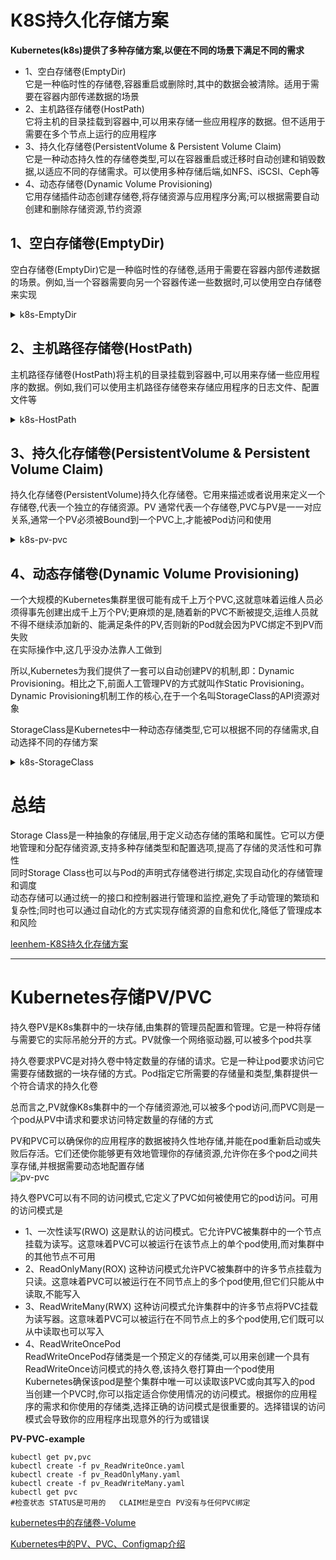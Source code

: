 # K8S持久化存储方案
**Kubernetes(k8s)提供了多种存储方案,以便在不同的场景下满足不同的需求** 
- 1、空白存储卷(EmptyDir)  
     它是一种临时性的存储卷,容器重启或删除时,其中的数据会被清除。适用于需要在容器内部传递数据的场景  
- 2、主机路径存储卷(HostPath)  
     它将主机的目录挂载到容器中,可以用来存储一些应用程序的数据。但不适用于需要在多个节点上运行的应用程序  
- 3、持久化存储卷(PersistentVolume & Persistent Volume Claim)  
     它是一种动态持久性的存储卷类型,可以在容器重启或迁移时自动创建和销毁数据,以适应不同的存储需求。可以使用多种存储后端,如NFS、iSCSI、Ceph等  
- 4、动态存储卷(Dynamic Volume Provisioning)  
     它用存储插件动态创建存储卷,将存储资源与应用程序分离;可以根据需要自动创建和删除存储资源,节约资源

## 1、空白存储卷(EmptyDir)
空白存储卷(EmptyDir)它是一种临时性的存储卷,适用于需要在容器内部传递数据的场景。例如,当一个容器需要向另一个容器传递一些数据时,可以使用空白存储卷来实现  
<details>
  <summary>k8s-EmptyDir</summary>
  <pre><code>
pod.yaml
```
apiVersion: v1
kind: Pod
metadata:
  name: my-pod
spec:
  containers:
  - name: container1
    image: my-image
    volumeMounts:
    - name: data
      mountPath: /data
  - name: container2
    image: my-image
    volumeMounts:
    - name: data
      mountPath: /data
  volumes:
  - name: data
    emptyDir: {}
```
在这个示例中,我们创建了一个Pod,其中包含两个容器：container1和container2 这两个容器都需要访问同一个数据目录/data  
我们使用了一个空白存储卷来存储这些数据。在 volumes 字段中,我们创建了一个名为data的空白存储卷。在容器的volumeMounts字段中,我们将这个存储卷挂载到了/data 目录下
这样,当container1向/data目录写入数据时,container2可以从同一个目录读取数据,实现了数据的传递。需要注意的是,当Pod被删除或重启时,存储在空白存储卷中的数据也会被清除
  </code></pre>
</details>

## 2、主机路径存储卷(HostPath)
主机路径存储卷(HostPath)将主机的目录挂载到容器中,可以用来存储一些应用程序的数据。例如,我们可以使用主机路径存储卷来存储应用程序的日志文件、配置文件等  
<details>
  <summary>k8s-HostPath</summary>
  <pre><code>
下面是一个使用主机路径存储卷存储日志文件的示例YAML文件
```
apiVersion: v1
kind: Pod
metadata:
  name: my-pod
spec:
  containers:
  - name: container1
    image: my-image
    volumeMounts:
    - name: logs
      mountPath: /var/log/my-app
  volumes:
  - name: logs
    hostPath:
      path: /var/log/my-app
```
在这个示例中,我们创建了一个Pod,其中包含一个名为container1的容器。我们使用了一个主机路径存储卷来存储应用程序的日志文件  
在volumes字段中,我们创建了一个名为logs的主机路径存储卷,并将其挂载到了/var/log/my-app 目录下。这个目录在主机上已经存在,我们可以在主机上查看和管理存储的日志文件  
需要注意的是,主机路径存储卷会将主机上的目录直接挂载到容器中,因此可能会存在安全风险和数据共享的问题。在使用时需要注意权限控制和数据隔离 
  </code></pre>
</details>

## 3、持久化存储卷(PersistentVolume & Persistent Volume Claim)
持久化存储卷(PersistentVolume)持久化存储卷。它用来描述或者说用来定义一个存储卷,代表一个独立的存储资源。PV 通常代表一个存储卷,PVC与PV是一一对应关系,通常一个PV必须被Bound到一个PVC上,才能被Pod访问和使用  
<details>
  <summary>k8s-pv-pvc</summary>
  <pre><code>
下面举例说明如何使用PV;首先,需要在K8S中创建一个PV对象,可以使用yaml格式的配置文件如下
```
apiVersion: v1
kind: PersistentVolume
metadata:
  name: my-pv
spec:
  capacity:
    storage: 1Gi
  accessModes:
    - ReadWriteOnce
  persistentVolumeReclaimPolicy: Retain
  storageClassName: my-storage-class
  nfs:
    path: /data/my-pv
    server: nfs-server.my-domain.com
```
这个配置文件定义了一个名为my-pv的PV对象,使用NFS存储后端,在服务器nfs-server.my-domain.com上,挂载在/data/my-pv路径下,容量为1GB 
它的访问模式为ReadWriteOnce,即只能被一个Pod挂载为读写模式。另外,它的持久化存储策略为Retain,即在PV对象被删除时,保留其存储内容。最后,它的存储类别为my-storage-class 
接下来,可以在K8S中创建一个Persistent Volume Claim(PVC)对象,例如：
```
apiVersion: v1
kind: PersistentVolumeClaim
metadata:
  name: my-pvc
spec:
  accessModes:
    - ReadWriteOnce
  resources:
    requests:
      storage: 500Mi
  storageClassName: my-storage-class
```
这个配置文件定义了一个名为my-pvc的PVC对象,请求500MB的存储空间,访问模式为ReadWriteOnce,存储类别为my-storage-class。 
最后,在Pod的配置文件中,可以使用volumeMounts和volumes字段,将PVC挂载为一个持久化存储卷,例如：
```
apiVersion: v1
kind: Pod
metadata:
  name: my-pod
spec:
  containers:
  - name: my-container
    image: my-image
    volumeMounts:
    - mountPath: /data
      name: my-pv-volume
  volumes:
  - name: my-pv-volume
    persistentVolumeClaim:
      claimName: my-pvc
```
这个配置文件定义了一个名为my-pod的Pod对象,使用名为my-pv-volume的持久化存储卷,将PVC my-pvc挂载到/data路径下;这样Pod中的应用程序就可以使用/data路径下的持久化存储了
  </code></pre>
</details>


## 4、动态存储卷(Dynamic Volume Provisioning)
一个大规模的Kubernetes集群里很可能有成千上万个PVC,这就意味着运维人员必须得事先创建出成千上万个PV;更麻烦的是,随着新的PVC不断被提交,运维人员就不得不继续添加新的、能满足条件的PV,否则新的Pod就会因为PVC绑定不到PV而失败   
在实际操作中,这几乎没办法靠人工做到  

所以,Kubernetes为我们提供了一套可以自动创建PV的机制,即：Dynamic Provisioning。相比之下,前面人工管理PV的方式就叫作Static Provisioning。Dynamic Provisioning机制工作的核心,在于一个名叫StorageClass的API资源对象 

StorageClass是Kubernetes中一种动态存储类型,它可以根据不同的存储需求,自动选择不同的存储方案  
<details>
  <summary>k8s-StorageClass</summary>
  <pre><code>
面举个例子说明如何使用StorageClass;首先,需要在Kubernetes中创建一个StorageClass对象,可以使用yaml格式的配置文件,例如：
```
apiVersion: storage.k8s.io/v1
kind: StorageClass
metadata:
  name: my-storage-class
provisioner: kubernetes.io/aws-ebs
parameters:
  type: gp2
```
这个配置文件定义了一个名为my-storage-class的StorageClass对象,使用AWS EBS存储后端,并使用gp2类型的存储。provisioner字段指定了存储后端的名称,parameters字段指定了存储参数  
接下来,可以在Kubernetes中创建一个PersistentVolumeClaim(PVC)对象,例如：
```
apiVersion: v1
kind: PersistentVolumeClaim
metadata:
  name: my-pvc
spec:
  accessModes:
    - ReadWriteOnce
  resources:
    requests:
      storage: 1Gi
  storageClassName: my-storage-class
```
这个配置文件定义了一个名为my-pvc的PVC对象,请求1GB的存储空间,访问模式为ReadWriteOnce,存储类别为my-storage-class。
最后,在Pod的配置文件中,可以使用volumeMounts和volumes字段,将PVC挂载为一个持久化存储卷,例如：
```
apiVersion: v1
kind: Pod
metadata:
  name: my-pod
spec:
  containers:
  - name: my-container
    image: my-image
    volumeMounts:
    - mountPath: /data
      name: my-pv-volume
  volumes:
  - name: my-pv-volume
    persistentVolumeClaim:
      claimName: my-pvc
```
这个配置文件定义了一个名为my-pod的Pod对象,使用名为my-pv-volume的持久化存储卷,将PVC my-pvc挂载到/data路径下 
这样Pod中的应用程序就可以使用/data路径下的持久化存储了;使用StorageClass和PVC,可以方便地管理和使用Kubernetes中的持久化存储
  </code></pre>
</details>

# 总结 
Storage Class是一种抽象的存储层,用于定义动态存储的策略和属性。它可以方便地管理和分配存储资源,支持多种存储类型和配置选项,提高了存储的灵活性和可靠性  
同时Storage Class也可以与Pod的声明式存储卷进行绑定,实现自动化的存储管理和调度  
动态存储可以通过统一的接口和控制器进行管理和监控,避免了手动管理的繁琐和复杂性;同时也可以通过自动化的方式实现存储资源的自愈和优化,降低了管理成本和风险  

[leenhem-K8S持久化存储方案](https://www.toutiao.com/article/7206872440683872829/)  

***

# Kubernetes存储PV/PVC
持久卷PV是K8s集群中的一块存储,由集群的管理员配置和管理。它是一种将存储与需要它的实际吊舱分开的方式。PV就像一个网络驱动器,可以被多个pod共享  

持久卷要求PVC是对持久卷中特定数量的存储的请求。它是一种让pod要求访问它需要存储数据的一块存储的方式。Pod指定它所需要的存储量和类型,集群提供一个符合请求的持久化卷  

总而言之,PV就像K8s集群中的一个存储资源池,可以被多个pod访问,而PVC则是一个pod从PV中请求和要求访问特定数量的存储的方式  

PV和PVC可以确保你的应用程序的数据被持久性地存储,并能在pod重新启动或失败后存活。它们还使你能够更有效地管理你的存储资源,允许你在多个pod之间共享存储,并根据需要动态地配置存储  
![pv-pvc](https://p3-sign.toutiaoimg.com/tos-cn-i-qvj2lq49k0/115fc2fc8b904e0ea1c8b99a39aa3788~noop.image?_iz=58558&from=article.pc_detail&x-expires=1678243543&x-signature=cjlwSWMwp2AnC20zmROgvWC5N8U%3D)  

持久卷PVC可以有不同的访问模式,它定义了PVC如何被使用它的pod访问。可用的访问模式是  
- 1、一次性读写(RWO)
     这是默认的访问模式。它允许PVC被集群中的一个节点挂载为读写。这意味着PVC可以被运行在该节点上的单个pod使用,而对集群中的其他节点不可用
- 2、ReadOnlyMany(ROX)
     这种访问模式允许PVC被集群中的许多节点挂载为只读。这意味着PVC可以被运行在不同节点上的多个pod使用,但它们只能从中读取,不能写入
- 3、ReadWriteMany(RWX) 
     这种访问模式允许集群中的许多节点将PVC挂载为读写器。这意味着PVC可以被运行在不同节点上的多个pod使用,它们既可以从中读取也可以写入
- 4、ReadWriteOncePod  
     ReadWriteOncePod存储类是一个预定义的存储类,可以用来创建一个具有ReadWriteOnce访问模式的持久卷,该持久卷打算由一个pod使用  
     Kubernetes确保该pod是整个集群中唯一可以读取该PVC或向其写入的pod  
当创建一个PVC时,你可以指定适合你使用情况的访问模式。根据你的应用程序的需求和你使用的存储类,选择正确的访问模式是很重要的。选择错误的访问模式会导致你的应用程序出现意外的行为或错误  

**PV-PVC-example**  
```
kubectl get pv,pvc
kubectl create -f pv_ReadWriteOnce.yaml
kubectl create -f pv_ReadOnlyMany.yaml
kubectl create -f pv_ReadWriteMany.yaml
kubectl get pvc 
#检查状态 STATUS是可用的   CLAIM栏是空白 PV没有与任何PVC绑定
```

[kubernetes中的存储卷-Volume](https://m.toutiao.com/is/iB1F3rv/)  

[Kubernetes中的PV、PVC、Configmap介绍](https://m.toutiao.com/is/ikQnFBU/)
